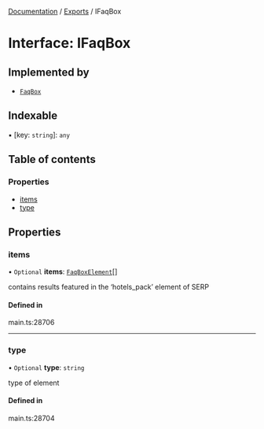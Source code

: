 [Documentation](../README.md) / [Exports](../modules.md) / IFaqBox

# Interface: IFaqBox

## Implemented by

- [`FaqBox`](../classes/FaqBox.md)

## Indexable

▪ [key: `string`]: `any`

## Table of contents

### Properties

- [items](IFaqBox.md#items)
- [type](IFaqBox.md#type)

## Properties

### items

• `Optional` **items**: [`FaqBoxElement`](../classes/FaqBoxElement.md)[]

contains results featured in the ‘hotels_pack’ element of SERP

#### Defined in

main.ts:28706

___

### type

• `Optional` **type**: `string`

type of element

#### Defined in

main.ts:28704

